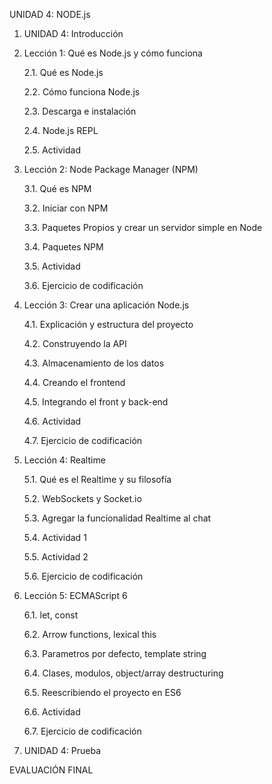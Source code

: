 UNIDAD 4: NODE.js

1. UNIDAD 4: Introducción

2. Lección 1: Qué es Node.js y cómo funciona

	2.1. Qué es Node.js
	
	2.2. Cómo funciona Node.js
	
	2.3. Descarga e instalación
	
	2.4. Node.js REPL
	
	2.5. Actividad

3. Lección 2: Node Package Manager (NPM)

	3.1. Qué es NPM
	
	3.2. Iniciar con NPM

	3.3. Paquetes Propios y crear un servidor simple en Node
	
	3.4. Paquetes NPM
	
	3.5. Actividad

	3.6. Ejercicio de codificación
	
4. Lección 3: Crear una aplicación Node.js

	4.1. Explicación y estructura del proyecto

	4.2. Construyendo la API
	
	4.3. Almacenamiento de los datos
	
	4.4. Creando el frontend
	
	4.5. Integrando el front y back-end
	
	4.6. Actividad
	
	4.7. Ejercicio de codificación

5. Lección 4: Realtime

	5.1. Qué es el Realtime y su filosofía
	
	5.2. WebSockets y Socket.io
	
	5.3. Agregar la funcionalidad Realtime al chat

	5.4. Actividad 1

	5.5. Actividad 2
	
	5.6. Ejercicio de codificación

6. Lección 5: ECMAScript 6

	6.1. let, const

	6.2. Arrow functions, lexical this

	6.3. Parametros por defecto, template string

	6.4. Clases, modulos, object/array destructuring

	6.5. Reescribiendo el proyecto en ES6

	6.6. Actividad

	6.7. Ejercicio de codificación

7. UNIDAD 4: Prueba

EVALUACIÓN FINAL
